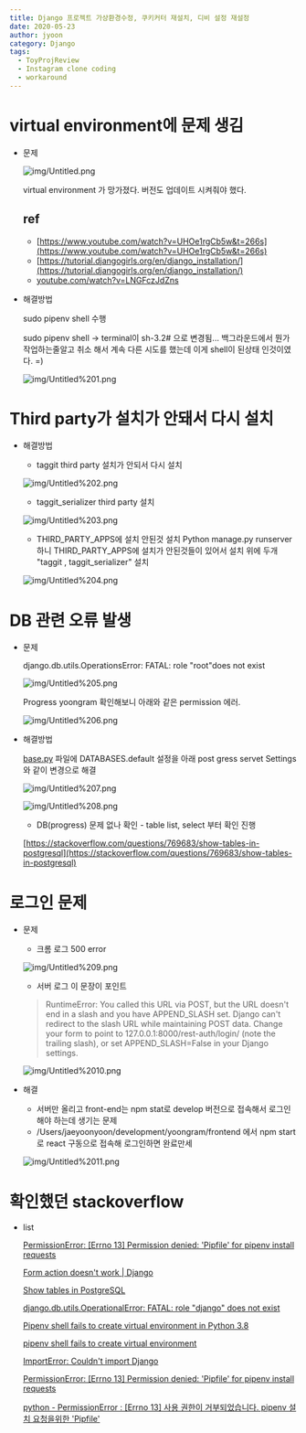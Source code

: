 ```yaml
---
title: Django 프로젝트 가상환경수정, 쿠키커터 재설치, 디비 설정 재설정
date: 2020-05-23
author: jyoon
category: Django
tags:
  - ToyProjReview
  - Instagram clone coding
  - workaround
---
```

# virtual environment에 문제 생김

- 문제

    ![img/Untitled.png](img/Untitled.png)

    virtual environment 가 망가졌다. 버전도 업데이트 시켜줘야 했다. 

    ## ref

    - [https://www.youtube.com/watch?v=UHOe1rgCb5w&t=266s](https://www.youtube.com/watch?v=UHOe1rgCb5w&t=266s)
    - [https://tutorial.djangogirls.org/en/django_installation/](https://tutorial.djangogirls.org/en/django_installation/)
    - [youtube.com/watch?v=LNGFczJdZns](http://youtube.com/watch?v=LNGFczJdZns)
- 해결방법

    sudo pipenv shell 수행

    sudo pipenv shell → terminal이 sh-3.2# 으로 변경됨... 백그라운드에서 뭔가 작업하는줄알고 취소 해서 계속 다른 시도를 했는데 이게 shell이 된상태 인것이였다. =)

    ![img/Untitled%201.png](img/Untitled%201.png)

# Third party가 설치가 안돼서 다시 설치

- 해결방법

    - taggit third party 설치가 안되서 다시 설치

    ![img/Untitled%202.png](img/Untitled%202.png)

    - taggit_serializer third party 설치

    ![img/Untitled%203.png](img/Untitled%203.png)

    - THIRD_PARTY_APPS에 설치 안된것 설치
      Python manage.py runserver 하니 THIRD_PARTY_APPS에 설치가 안된것들이 있어서 설치 위에 두개 "taggit , taggit_serializer" 설치

    ![img/Untitled%204.png](img/Untitled%204.png)

# DB 관련 오류 발생

- 문제

    django.db.utils.OperationsError: FATAL: role "root"does not exist

    ![img/Untitled%205.png](img/Untitled%205.png)

    Progress yoongram 확인해보니 아래와 같은 permission 에러.

    ![img/Untitled%206.png](img/Untitled%206.png)

- 해결방법

    [base.py](http://base.py) 파일에 DATABASES.default 설정을 아래 post gress servet Settings와 같이 변경으로 해결

    ![img/Untitled%207.png](img/Untitled%207.png)

    ![img/Untitled%208.png](img/Untitled%208.png)

    - DB(progress) 문제 없나 확인 - table list, select 부터 확인 진행

    [https://stackoverflow.com/questions/769683/show-tables-in-postgresql](https://stackoverflow.com/questions/769683/show-tables-in-postgresql)

# 로그인 문제

- 문제
    - 크롬 로그 500 error

    ![img/Untitled%209.png](img/Untitled%209.png)

    - 서버 로그
    이 문장이 포인트

    > RuntimeError: You called this URL via POST, but the URL doesn't end in a slash and you have APPEND_SLASH set. Django can't redirect to the slash URL while maintaining POST data. Change your form to point to 127.0.0.1:8000/rest-auth/login/ (note the trailing slash), or set APPEND_SLASH=False in your Django settings.

    ![img/Untitled%2010.png](img/Untitled%2010.png)

- 해결
    - 서버만 올리고 front-end는 npm stat로 develop 버전으로 접속해서 로그인해야 하는데 생기는 문제
    - /Users/jaeyoonyoon/development/yoongram/frontend 에서 npm start로 react 구동으로 접속해 로그인하면 완료만세

    ![img/Untitled%2011.png](img/Untitled%2011.png)



# 확인했던 stackoverflow

- list

    [PermissionError: [Errno 13] Permission denied: 'Pipfile' for pipenv install requests](https://stackoverflow.com/questions/46095253/permissionerror-errno-13-permission-denied-pipfile-for-pipenv-install-requ)

    [Form action doesn't work | Django](https://stackoverflow.com/questions/27348986/form-action-doesnt-work-django)

    [Show tables in PostgreSQL](https://stackoverflow.com/questions/769683/show-tables-in-postgresql)

    [django.db.utils.OperationalError: FATAL: role "django" does not exist](https://stackoverflow.com/questions/40922239/django-db-utils-operationalerror-fatal-role-django-does-not-exist)

    [Pipenv shell fails to create virtual environment in Python 3.8](https://stackoverflow.com/questions/59144091/pipenv-shell-fails-to-create-virtual-environment-in-python-3-8)

    [pipenv shell fails to create virtual environment](https://stackoverflow.com/questions/58959706/pipenv-shell-fails-to-create-virtual-environment)

    [ImportError: Couldn't import Django](https://stackoverflow.com/questions/46210934/importerror-couldnt-import-django)

    [PermissionError: [Errno 13] Permission denied: 'Pipfile' for pipenv install requests](https://stackoverflow.com/questions/46095253/permissionerror-errno-13-permission-denied-pipfile-for-pipenv-install-requ)

    [python - PermissionError : [Errno 13] 사용 권한이 거부되었습니다. pipenv 설치 요청을위한 'Pipfile'](https://stackoverrun.com/ko/q/12645311)
